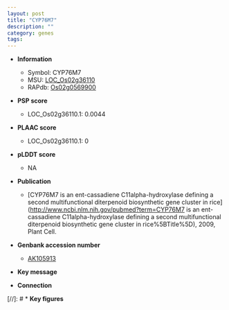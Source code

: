 ```yaml
---
layout: post
title: "CYP76M7"
description: ""
category: genes
tags: 
---
```


* **Information**  
    + Symbol: CYP76M7  
    + MSU: [LOC_Os02g36110](http://rice.plantbiology.msu.edu/cgi-bin/ORF_infopage.cgi?orf=LOC_Os02g36110)  
    + RAPdb: [Os02g0569900](http://rapdb.dna.affrc.go.jp/viewer/gbrowse_details/irgsp1?name=Os02g0569900)  

* **PSP score**  
    + LOC_Os02g36110.1: 0.0044 

* **PLAAC score**  
    + LOC_Os02g36110.1: 0 

* **pLDDT score**
    + NA


* **Publication**  
    + [CYP76M7 is an ent-cassadiene C11alpha-hydroxylase defining a second multifunctional diterpenoid biosynthetic gene cluster in rice](http://www.ncbi.nlm.nih.gov/pubmed?term=CYP76M7 is an ent-cassadiene C11alpha-hydroxylase defining a second multifunctional diterpenoid biosynthetic gene cluster in rice%5BTitle%5D), 2009, Plant Cell.

* **Genbank accession number**  
    + [AK105913](http://www.ncbi.nlm.nih.gov/nuccore/AK105913)

* **Key message**  

* **Connection**  

[//]: # * **Key figures**  


